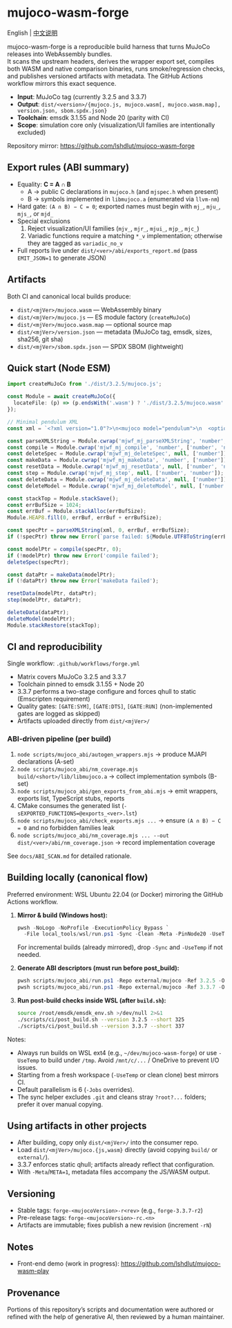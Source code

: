 # mujoco-wasm-forge

English | [中文说明](README.zh-CN.md)

mujoco-wasm-forge is a reproducible build harness that turns MuJoCo releases into WebAssembly bundles.  
It scans the upstream headers, derives the wrapper export set, compiles both WASM and native comparison binaries, runs smoke/regression checks, and publishes versioned artifacts with metadata. The GitHub Actions workflow mirrors this exact sequence.

- **Input**: MuJoCo tag (currently 3.2.5 and 3.3.7)  
- **Output**: `dist/<version>/{mujoco.js, mujoco.wasm[, mujoco.wasm.map], version.json, sbom.spdx.json}`  
- **Toolchain**: emsdk 3.1.55 and Node 20 (parity with CI)  
- **Scope**: simulation core only (visualization/UI families are intentionally excluded)

Repository mirror: https://github.com/lshdlut/mujoco-wasm-forge

## Export rules (ABI summary)

- Equality: **C = A ∩ B**  
  - A → public C declarations in `mujoco.h` (and `mjspec.h` when present)  
  - B → symbols implemented in `libmujoco.a` (enumerated via `llvm-nm`)
- Hard gate: `(A ∩ B) − C = 0`; exported names must begin with `mj_`, `mju_`, `mjs_`, or `mjd_`
- Special exclusions  
  1. Reject visualization/UI families (`mjv_`, `mjr_`, `mjui_`, `mjp_`, `mjc_`)  
  2. Variadic functions require a matching `*_v` implementation; otherwise they are tagged as `variadic_no_v`
- Full reports live under `dist/<ver>/abi/exports_report.md` (pass `EMIT_JSON=1` to generate JSON)

## Artifacts

Both CI and canonical local builds produce:

- `dist/<mjVer>/mujoco.wasm` — WebAssembly binary
- `dist/<mjVer>/mujoco.js` — ES module factory (`createMuJoCo`)
- `dist/<mjVer>/mujoco.wasm.map` — optional source map
- `dist/<mjVer>/version.json` — metadata (MuJoCo tag, emsdk, sizes, sha256, git sha)
- `dist/<mjVer>/sbom.spdx.json` — SPDX SBOM (lightweight)

## Quick start (Node ESM)

```ts
import createMuJoCo from './dist/3.2.5/mujoco.js';

const Module = await createMuJoCo({
  locateFile: (p) => (p.endsWith('.wasm') ? './dist/3.2.5/mujoco.wasm' : p),
});

// Minimal pendulum XML
const xml = `<?xml version="1.0"?>\n<mujoco model="pendulum">\n  <option timestep="0.002" gravity="0 0 -9.81"/>\n  <worldbody>\n    <body name="link" pos="0 0 0.1">\n      <joint name="hinge" type="hinge" axis="0 1 0" damping="0.01"/>\n      <geom type="capsule" fromto="0 0 0 0 0 0.2" size="0.02" density="1000"/>\n    </body>\n  </worldbody>\n</mujoco>`;

const parseXMLString = Module.cwrap('mjwf_mj_parseXMLString', 'number', ['string', 'number', 'number', 'number']);
const compile = Module.cwrap('mjwf_mj_compile', 'number', ['number', 'number']);
const deleteSpec = Module.cwrap('mjwf_mj_deleteSpec', null, ['number']);
const makeData = Module.cwrap('mjwf_mj_makeData', 'number', ['number']);
const resetData = Module.cwrap('mjwf_mj_resetData', null, ['number', 'number']);
const step = Module.cwrap('mjwf_mj_step', null, ['number', 'number']);
const deleteData = Module.cwrap('mjwf_mj_deleteData', null, ['number']);
const deleteModel = Module.cwrap('mjwf_mj_deleteModel', null, ['number']);

const stackTop = Module.stackSave();
const errBufSize = 1024;
const errBuf = Module.stackAlloc(errBufSize);
Module.HEAP8.fill(0, errBuf, errBuf + errBufSize);

const specPtr = parseXMLString(xml, 0, errBuf, errBufSize);
if (!specPtr) throw new Error(`parse failed: ${Module.UTF8ToString(errBuf)}`);

const modelPtr = compile(specPtr, 0);
if (!modelPtr) throw new Error('compile failed');
deleteSpec(specPtr);

const dataPtr = makeData(modelPtr);
if (!dataPtr) throw new Error('makeData failed');

resetData(modelPtr, dataPtr);
step(modelPtr, dataPtr);

deleteData(dataPtr);
deleteModel(modelPtr);
Module.stackRestore(stackTop);
```

## CI and reproducibility

Single workflow: `.github/workflows/forge.yml`

- Matrix covers MuJoCo 3.2.5 and 3.3.7
- Toolchain pinned to emsdk 3.1.55 + Node 20
- 3.3.7 performs a two-stage configure and forces qhull to static (Emscripten requirement)
- Quality gates: `[GATE:SYM]`, `[GATE:DTS]`, `[GATE:RUN]` (non-implemented gates are logged as skipped)
- Artifacts uploaded directly from `dist/<mjVer>/`

### ABI-driven pipeline (per build)

1. `node scripts/mujoco_abi/autogen_wrappers.mjs` → produce MJAPI declarations (A-set)  
2. `node scripts/mujoco_abi/nm_coverage.mjs build/<short>/lib/libmujoco.a` → collect implementation symbols (B-set)  
3. `node scripts/mujoco_abi/gen_exports_from_abi.mjs` → emit wrappers, exports list, TypeScript stubs, reports  
4. CMake consumes the generated list (`-sEXPORTED_FUNCTIONS=@exports_<ver>.lst`)  
5. `node scripts/mujoco_abi/check_exports.mjs ...` → ensure `(A ∩ B) − C = 0` and no forbidden families leak  
6. `node scripts/mujoco_abi/nm_coverage.mjs ... --out dist/<ver>/abi/nm_coverage.json` → record implementation coverage

See `docs/ABI_SCAN.md` for detailed rationale.

## Building locally (canonical flow)

Preferred environment: WSL Ubuntu 22.04 (or Docker) mirroring the GitHub Actions workflow.

1. **Mirror & build (Windows host):**
   ```powershell
   pwsh -NoLogo -NoProfile -ExecutionPolicy Bypass `
     -File local_tools/wsl/run.ps1 -Sync -Clean -Meta -PinNode20 -UseTemp -Jobs 6
   ```
   For incremental builds (already mirrored), drop `-Sync` and `-UseTemp` if not needed.

2. **Generate ABI descriptors (must run before post_build):**
   ```powershell
   pwsh scripts/mujoco_abi/run.ps1 -Repo external/mujoco -Ref 3.2.5 -OutDir dist/3.2.5/abi
   pwsh scripts/mujoco_abi/run.ps1 -Repo external/mujoco -Ref 3.3.7 -OutDir dist/3.3.7/abi
   ```

3. **Run post-build checks inside WSL (after `build.sh`):**
   ```bash
   source /root/emsdk/emsdk_env.sh >/dev/null 2>&1
   ./scripts/ci/post_build.sh --version 3.2.5 --short 325
   ./scripts/ci/post_build.sh --version 3.3.7 --short 337
   ```

Notes:

- Always run builds on WSL ext4 (e.g., `~/dev/mujoco-wasm-forge`) or use `-UseTemp` to build under `/tmp`. Avoid `/mnt/c/...` / OneDrive to prevent I/O issues.
- Starting from a fresh workspace (`-UseTemp` or clean clone) best mirrors CI.
- Default parallelism is 6 (`-Jobs` overrides).
- The sync helper excludes `.git` and cleans stray `?root?...` folders; prefer it over manual copying.

## Using artifacts in other projects

- After building, copy only `dist/<mjVer>/` into the consumer repo.  
- Load `dist/<mjVer>/mujoco.{js,wasm}` directly (avoid copying `build/` or `external/`).  
- 3.3.7 enforces static qhull; artifacts already reflect that configuration.  
- With `-Meta`/`META=1`, metadata files accompany the JS/WASM output.

## Versioning

- Stable tags: `forge-<mujocoVersion>-r<rev>` (e.g., `forge-3.3.7-r2`)  
- Pre-release tags: `forge-<mujocoVersion>-rc.<n>`  
- Artifacts are immutable; fixes publish a new revision (increment `-rN`)

## Notes

- Front-end demo (work in progress): https://github.com/lshdlut/mujoco-wasm-play

## Provenance

Portions of this repository’s scripts and documentation were authored or refined with the help of generative AI, then reviewed by a human maintainer.

